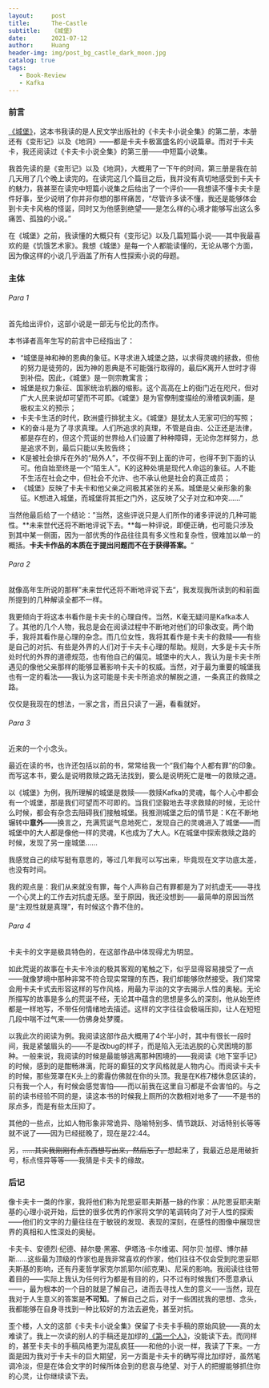 ```yaml
---
layout:     post
title:      The-Castle
subtitle:   《城堡》
date:       2021-07-12
author:     Huang
header-img: img/post_bg_castle_dark_moon.jpg
catalog: true
tags:
   - Book-Review
   - Kafka
---
```


### 前言

[《城堡》](https://book.douban.com/subject/1081422/)，这本书我读的是人民文学出版社的《卡夫卡小说全集》的第二册，本册还有《变形记》以及《地洞》——都是卡夫卡极富盛名的小说篇章。而对于卡夫卡，我还阅读过《卡夫卡小说全集》的第三册——中短篇小说集。

我首先读的是《变形记》以及《地洞》，大概用了一下午的时间，第三册是我在前几天用了几个晚上读完的。在读完这几个篇目之后，我并没有真切地感受到卡夫卡的魅力，我甚至在读完中短篇小说集之后给出了一个评价——我想读不懂卡夫卡是件好事，至少说明了你并非你想的那样痛苦，“尽管许多读不懂，我还是能够体会到卡夫卡风格的怪诞，同时又为他感到绝望——是怎么样的心境才能够写出这么多痛苦、孤独的小说。”

在《城堡》之前，我读懂的大概只有《变形记》以及几篇短篇小说——其中我最喜欢的是《饥饿艺术家》。我想《城堡》是每一个人都能读懂的，无论从哪个方面，因为像这样的小说几乎涵盖了所有人性探索小说的母题。

### 主体

###### Para 1

首先给出评价，这部小说是一部无与伦比的杰作。

本书译者高年生写的前言中已经指出了：

* “城堡是神和神的恩典的象征。K寻求进入城堡之路，以求得灵魂的拯救，但他的努力是徒劳的，因为神的恩典是不可能强行取得的，最后K离开人世时才得到补偿。因此，《城堡》是一则宗教寓言；
* 城堡是权力象征、国家统治机器的缩影。这个高高在上的衙门近在咫尺，但对广大人民来说却可望而不可即。《城堡》是为官僚制度描绘的滑稽讽刺画，是极权主义的预示；
* 卡夫卡生活的时代，欧洲盛行排犹主义。《城堡》是犹太人无家可归的写照；
* K的奋斗是为了寻求真理。人们所追求的真理，不管是自由、公正还是法律，都是存在的，但这个荒诞的世界给人们设置了种种障碍，无论你怎样努力，总是追求不到，最后只能以失败告终；
* K是被社会排斥在外的“局外人”，不仅得不到上面的许可，也得不到下面的认可。他自始至终是一个“陌生人”。K的这种处境是现代人命运的象征。人不能不生活在社会之中，但社会不允许、也不承认他是社会的真正成员；
* 《城堡》反映了卡夫卡和他父亲之间极其紧张的关系。城堡是父亲形象的象征。K想进入城堡，而城堡将其拒之门外，这反映了父子对立和冲突……”

当然他最后给了一个结论：”当然，这些评说只是人们所作的诸多评说的几种可能性。**未来世代还将不断地评说下去。**每一种评说，即便正确，也可能只涉及到其中某一侧面，因为一部优秀的作品往往具有多义性和复杂性，很难加以单一的概括。**卡夫卡作品的本质在于提出问题而不在于获得答案。**“

###### Para 2

就像高年生所说的那样”未来世代还将不断地评说下去“，我发现我所读到的和前面所提到的几种解读全都不一样。

我更倾向于将这本书看作是卡夫卡的心理自传。当然，K毫无疑问是Kafka本人了。其他的几个人物，我总是会在阅读过程中不断地对他们的印象改变。两个助手，我将其看作是心理的杂念。而几位女性，我将其看作是卡夫卡的救赎——有些是自己的对抗、有些是外界的人们对于卡夫卡心理的帮助。规则，大多是卡夫卡所处时代的外界的道德规范，也有他自己的偏见。城堡中的大人，我认为是卡夫卡所遇见的像他父亲那样的能够显著影响卡夫卡的权威。当然，对于最为重要的城堡我也有一定的看法——我认为这可能是卡夫卡所追求的解脱之道，一条真正的救赎之路。

仅仅是我现在的想法，一家之言，而且只读了一遍，看看就好。

###### Para 3

近来的一个小念头。

最近在读的书，也许还包括以前的书，常常给我一个“我们每个人都有罪”的印象。而写这本书，要么是说明救赎之路无法找到，要么是说明死亡是唯一的救赎之道。

以《城堡》为例，我所理解的城堡是救赎——救赎Kafka的灵魂，每个人心中都会有一个城堡，那是我们可望而不可即的。当我们坚毅地去寻求救赎的时候，无论什么时候，都会有杂念去阻碍我们接触城堡。我推测城堡之后的情节是：K在不断地辗转中**意外**——换言之，充满荒诞气息地死亡，发现自己的灵魂进入了城堡——而城堡中的大人都是像他一样的灵魂，K也成为了大人。K在城堡中探索救赎之路的时候，发现了另一座城堡……

我感觉自己的续写挺有意思的，等过几年我可以写出来，毕竟现在文字功底太差，也没有时间。

我的观点是：我们从来就没有罪，每个人声称自己有罪都是为了对抗虚无——寻找一个心灵上的工作去对抗虚无感。至于原因，我还没想到——最简单的原因当然是“主观性就是真理”，有时候这个靠不住的。

###### Para 4

卡夫卡的文字是极具特色的，在这部作品中体现得尤为明显。

如此荒诞的故事在卡夫卡冷淡的极其客观的笔触之下，似乎显得容易接受了一点——就像梦境中那种非常不符合现实常理的东西，我们却能够欣然接受。我们常常会用卡夫卡式去形容这样的写作风格，用最为平淡的文字去揭示人性的奥秘。无论所描写的故事是多么的荒诞不经，无论其中蕴含的思想是多么的深刻，他从始至终都是一样地写，不带任何情绪地去描述。这样的文字往往会极端压抑，让人在短短几段中喘不过气来——仿佛身处梦魇。

以我此次的阅读为例。我阅读这部作品大概用了4个半小时，其中有很长一段时间，我是紧皱眉头的——不是改bug的样子，而是陷入无法逃脱的心灵困境的那种。一般来说，我阅读的时候是最能够逃离那种困境的——我阅读《地下室手记》的时候，感到的是酣畅淋漓，陀哥的癫狂的文字风格就是人物内心。而阅读卡夫卡的时候，那些笼罩在K头上的雾霾仿佛就在你的头顶。我是在K栋7楼休息区读的，只有我一个人，有时候会感觉害怕——而以前我在这里自习都是不会害怕的。与之前的读书经验不同的是，读这本书的时候我上厕所的次数相对地多了——不是书的尿点多，而是有些太压抑了。

其他的一些点，比如人物形象非常诡异、隐喻特别多、情节跳跃、对话特别长等等就不说了——因为已经挺晚了，现在是22:44。

另，~~……其实我刚刚有点东西想写出来，然后忘了。~~想起来了，我最近总是用破折号，标点怪异等等——我猜是卡夫卡的缘故。

### 后记

像卡夫卡一类的作家，我将他们称为陀思妥耶夫斯基一脉的作家：从陀思妥耶夫斯基的心理小说开始，后世的很多优秀的作家将文学的笔调转向了对于人性的探索——他们的文字的力量往往在于敏锐的发现、表现的深刻，在感性的图像中展现世界的真相和人性深处的奥秘。

卡夫卡、安德烈·纪德、赫尔曼·黑塞、伊塔洛·卡尔维诺、阿尔贝·加缪、博尔赫斯……这些最为顶级的作家也是我非常喜欢的作家，他们往往不仅会受到陀思妥耶夫斯基的影响，还有丹麦哲学家克尔凯郭尔(祁克果)、尼采的影响。我阅读往往带着目的——实际上我认为任何行为都是有目的的，只不过有时候我们不愿意承认——，最为根本的一个目的就是了解自己，进而去寻找人生的意义——当然，现在我对于人生意义的答案是**不可知**。了解自己之后，对于一些困扰我的思想、念头，我都能够在自身寻找到一种比较好的方法去避免，甚至对抗。

歪个楼，人文的这部《卡夫卡小说全集》保留了卡夫卡手稿的原始风貌——真的太难读了。我上一次读的别人的手稿还是加缪的[《第一个人》](https://book.douban.com/subject/26908216/)，没能读下去。而同样的，甚至卡夫卡的手稿风格更为混乱疯狂——和他的小说一样，我读了下来。一方面是因为我对于卡夫卡的巨大期望，另一方面是卡夫卡的确写得比加缪好，虽然笔调冷淡，但是在体会文字的时候所体会到的悲哀与绝望、对于人的把握能够抓住你的心灵，让你继续读下去。

